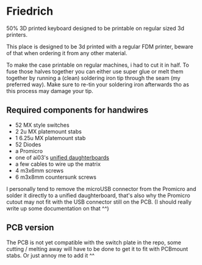 # Friedrich
50% 3D printed keyboard designed to be printable on regular sized 3d printers.

This place is designed to be 3d printed with a regular FDM printer, beware of that when ordering it from any other material. 

To make the case printable on regular machines, i had to cut it in half. To fuse those halves together you can either use super glue or melt them together by running a (clean) soldering iron tip through the seam (my preferred way). Make sure to re-tin your soldering iron afterwards tho as this process may damage your tip.

## Required components for handwires
* 52 MX style switches
* 2 2u MX platemount stabs
* 1 6.25u MX platemount stab
* 52 Diodes
* a Promicro
* one of ai03's [unified daughterboards](https://github.com/ai03-2725/Unified-Daughterboard)
* a few cables to wire up the matrix
* 4 m3x6mm screws
* 6 m3x8mm countersunk screws

I personally tend to remove the microUSB connector from the Promicro and solder it directly to a unified daughterboard, that's also why the Promicro cutout may not fit with the USB connector still on the PCB. (I should really write up some documentation on that ^^)

## PCB version
The PCB is not yet compatible with the switch plate in the repo, some cutting / melting away will have to be done to get it to fit with PCBmount stabs. Or just annoy me to add it ^^
